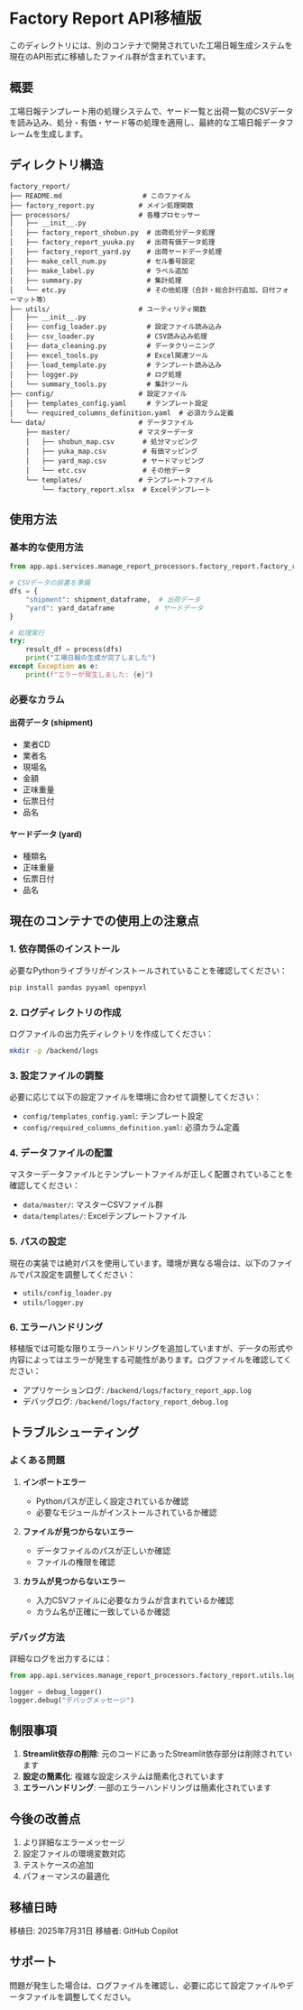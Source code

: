 # Factory Report API移植版

このディレクトリには、別のコンテナで開発されていた工場日報生成システムを現在のAPI形式に移植したファイル群が含まれています。

## 概要

工場日報テンプレート用の処理システムで、ヤード一覧と出荷一覧のCSVデータを読み込み、処分・有価・ヤード等の処理を適用し、最終的な工場日報データフレームを生成します。

## ディレクトリ構造

```
factory_report/
├── README.md                    # このファイル
├── factory_report.py           # メイン処理関数
├── processors/                 # 各種プロセッサー
│   ├── __init__.py
│   ├── factory_report_shobun.py  # 出荷処分データ処理
│   ├── factory_report_yuuka.py   # 出荷有価データ処理
│   ├── factory_report_yard.py    # 出荷ヤードデータ処理
│   ├── make_cell_num.py          # セル番号設定
│   ├── make_label.py             # ラベル追加
│   ├── summary.py                # 集計処理
│   └── etc.py                    # その他処理（合計・総合計行追加、日付フォーマット等）
├── utils/                      # ユーティリティ関数
│   ├── __init__.py
│   ├── config_loader.py          # 設定ファイル読み込み
│   ├── csv_loader.py             # CSV読み込み処理
│   ├── data_cleaning.py          # データクリーニング
│   ├── excel_tools.py            # Excel関連ツール
│   ├── load_template.py          # テンプレート読み込み
│   ├── logger.py                 # ログ処理
│   └── summary_tools.py          # 集計ツール
├── config/                     # 設定ファイル
│   ├── templates_config.yaml     # テンプレート設定
│   └── required_columns_definition.yaml  # 必須カラム定義
└── data/                       # データファイル
    ├── master/                 # マスターデータ
    │   ├── shobun_map.csv       # 処分マッピング
    │   ├── yuka_map.csv         # 有価マッピング
    │   ├── yard_map.csv         # ヤードマッピング
    │   └── etc.csv              # その他データ
    └── templates/              # テンプレートファイル
        └── factory_report.xlsx  # Excelテンプレート
```

## 使用方法

### 基本的な使用方法

```python
from app.api.services.manage_report_processors.factory_report.factory_report import process

# CSVデータの辞書を準備
dfs = {
    "shipment": shipment_dataframe,  # 出荷データ
    "yard": yard_dataframe          # ヤードデータ
}

# 処理実行
try:
    result_df = process(dfs)
    print("工場日報の生成が完了しました")
except Exception as e:
    print(f"エラーが発生しました: {e}")
```

### 必要なカラム

#### 出荷データ (shipment)
- 業者CD
- 業者名
- 現場名
- 金額
- 正味重量
- 伝票日付
- 品名

#### ヤードデータ (yard)
- 種類名
- 正味重量
- 伝票日付
- 品名

## 現在のコンテナでの使用上の注意点

### 1. 依存関係のインストール

必要なPythonライブラリがインストールされていることを確認してください：

```bash
pip install pandas pyyaml openpyxl
```

### 2. ログディレクトリの作成

ログファイルの出力先ディレクトリを作成してください：

```bash
mkdir -p /backend/logs
```

### 3. 設定ファイルの調整

必要に応じて以下の設定ファイルを環境に合わせて調整してください：

- `config/templates_config.yaml`: テンプレート設定
- `config/required_columns_definition.yaml`: 必須カラム定義

### 4. データファイルの配置

マスターデータファイルとテンプレートファイルが正しく配置されていることを確認してください：

- `data/master/`: マスターCSVファイル群
- `data/templates/`: Excelテンプレートファイル

### 5. パスの設定

現在の実装では絶対パスを使用しています。環境が異なる場合は、以下のファイルでパス設定を調整してください：

- `utils/config_loader.py`
- `utils/logger.py`

### 6. エラーハンドリング

移植版では可能な限りエラーハンドリングを追加していますが、データの形式や内容によってはエラーが発生する可能性があります。ログファイルを確認してください：

- アプリケーションログ: `/backend/logs/factory_report_app.log`
- デバッグログ: `/backend/logs/factory_report_debug.log`

## トラブルシューティング

### よくある問題

1. **インポートエラー**
   - Pythonパスが正しく設定されているか確認
   - 必要なモジュールがインストールされているか確認

2. **ファイルが見つからないエラー**
   - データファイルのパスが正しいか確認
   - ファイルの権限を確認

3. **カラムが見つからないエラー**
   - 入力CSVファイルに必要なカラムが含まれているか確認
   - カラム名が正確に一致しているか確認

### デバッグ方法

詳細なログを出力するには：

```python
from app.api.services.manage_report_processors.factory_report.utils.logger import debug_logger

logger = debug_logger()
logger.debug("デバッグメッセージ")
```

## 制限事項

1. **Streamlit依存の削除**: 元のコードにあったStreamlit依存部分は削除されています
2. **設定の簡素化**: 複雑な設定システムは簡素化されています
3. **エラーハンドリング**: 一部のエラーハンドリングは簡素化されています

## 今後の改善点

1. より詳細なエラーメッセージ
2. 設定ファイルの環境変数対応
3. テストケースの追加
4. パフォーマンスの最適化

## 移植日時

移植日: 2025年7月31日
移植者: GitHub Copilot

## サポート

問題が発生した場合は、ログファイルを確認し、必要に応じて設定ファイルやデータファイルを調整してください。
